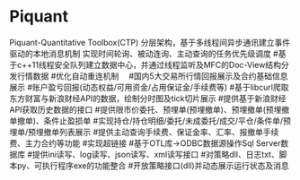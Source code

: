 # Piquant
Piquant-Quantitative Toolbox(CTP)
分层架构，基于多线程间异步通讯建立事件驱动的本地消息机制
实现时间轮询、被动连询、主动查询的任务优先级调度
#基于c++11线程安全队列建立数据中心，并通过线程监听及MFC的Doc-View结构分发行情数据
#优化自动重连机制　
#国内5大交易所行情回报展示及合约基础信息展示
#账户盈亏回报(动态权益/可用资金/占用保证金/手续费等)
#基于libcurl爬取东方财富与新浪财经API的数据，绘制分时图及tick切片展示
#提供基于新浪财经API获取历史数据的接口
#提供限市价委托、预埋单(预埋撤单)、预埋撤单(预埋撤单撤单)、条件止盈损单
#实现持仓/持仓明细/委托/未成委托/成交/平仓/条件单/预埋单/预埋撤单列表展示
#提供主动查询手续费、保证金率、汇率、报撤单手续费、主力合约等功能
#实现超链接
#基于OTL库->ODBC数据源操作Sql Server数据库
#提供ini读写、log读写、json读写、xml读写接口
#对策略dll、日志txt、脚本py、可执行程序exe的功能整合
#开放策略接口(dll)并动态展示运行状态及消息
